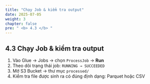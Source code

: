```yaml
---
title: "Chạy Job & kiểm tra output"
date: 2025-07-05
weight: 3
chapter: false
pre: " <b> 4.3 </b> "
---
```


## 4.3 Chạy Job & kiểm tra output

1. Vào Glue → Jobs → chọn `ProcessJob` → **Run**
2. Theo dõi trạng thái job: `RUNNING → SUCCEEDED`
3. Mở S3 Bucket → thư mục `processed/`
4. Kiểm tra file được sinh ra có đúng định dạng: Parquet hoặc CSV
